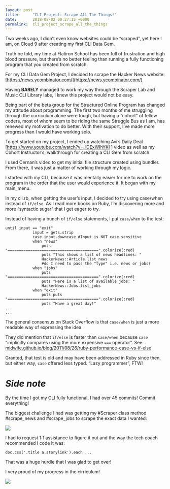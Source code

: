 ```yaml
---
layout: post
title:      "CLI Project: Scrape All The Things!"
date:       2018-08-02 00:27:15 +0000
permalink:  cli_project_scrape_all_the_things
---
```



Two weeks ago, I didn’t even know websites could be “scraped”, yet here I am, on Cloud 9 after creating my first CLI Data Gem.

Truth be told, my time at Flatiron School has been full of frustration and high blood pressure, but there’s no better feeling than running a fully functioning program that you created from scratch.

For my CLI Data Gem Project, I decided to scrape the Hacker News website:  [https://news.ycombinator.com/](https://news.ycombinator.com/) 

Having **BARELY** managed to work my way through the Scraper Lab and Music CLI Library labs, I knew this project would not be easy.

Being part of the beta group for the Structured Online Program has changed my attitude about programming. The first two months of me struggling through the curriculum alone were tough, but having a “cohort” of fellow coders, most of whom seem to be riding the same Struggle Bus as I am, has renewed my motivation to do better. With their support, I’ve made more progress than I would have working solo.

To get started on my project, I ended up watching Avi’s Daily Deal [https://www.youtube.com/watch?v=_lDExWIhYKI ] video as well as my Cohort Instructor’s, walkthrough for creating a CLI Gem from scratch.

I used Cernan’s video to get my initial file structure created using  bundler. From there, it was just a matter of working through my logic.

I started with my CLI, because it was mentally easier for me to work on the program in the order that the user would experience it. It began with my main_menu.

In my cli.rb, when getting the user’s input, I decided to try using case/when instead of `if/else`. As I read more books on Ruby, I’m discovering more and more “syntactic sugar” that I get eager to try.

Instead of having a bunch of `if/else` statements, I put `case/when` to the test:

```
until input == "exit"
            input = gets.strip
            case input.downcase #Input is NOT case sensitive
            when "news"
                puts "========================================".colorize(:red)
                puts "This shows a list of news headlines: "
                HackerNews::Article.list_news 
                #do I need to pass the "type" i.e. news or jobs?
            when "jobs"
                puts "========================================".colorize(:red)
                puts "Here is a list of available jobs: "
                HackerNews::Jobs.list_jobs
            when "exit"
                puts puts "========================================".colorize(:red)
                puts "Have a great day!"
...
...
```

The general consensus on Stack Overflow is that `case/when`  is just a more readable way of expressing the idea.

They did mention that `if/else` is faster than `case/when` because `case` “implicitly compares using the more expensive `===` operator”.
See: [midwife.github.io/blog/2011/08/26/ruby-performance-case-vs-if-else](http://midwife.github.io/blog/2011/08/26/ruby-performance-case-vs-if-else)


Granted, that test is old and may have been addressed in Ruby since then, but either way, `case` offered less typed. “Lazy programmer”, FTW!

# ***Side note***
By the time I got my CLI fully functional, I had over 45 commits! Commit everything!

The biggest challenge I had was getting my #Scraper class method #scrape_news  and #scrape_jobs to scrape the exact data I wanted:

![](https://i.imgur.com/ISmZIhO.png)

I had to request 1:1 assistance to figure it out and the way the tech coach recommended I code it was:

`doc.css('.title a.storylink').each ...`

That was a huge hurdle that I was glad to get over!

I very proud of my progress in the cirriculum!

![](https://i.imgur.com/uLZGLXt.png)


